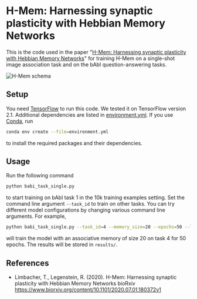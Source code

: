 # H-Mem: Harnessing synaptic plasticity with Hebbian Memory Networks
This is the code used in the paper "[H-Mem: Harnessing synaptic plasticity with Hebbian Memory
Networks](https://www.biorxiv.org/content/10.1101/2020.07.01.180372v1)" for training H-Mem on a single-shot
image association task and on the bAbI question-answering tasks.

![H-Mem schema](https://i.imgur.com/fK3UWaP.png)

## Setup
You need [TensorFlow](https://www.tensorflow.org/) to run this code. We tested it on TensorFlow version 2.1.
Additional dependencies are listed in [environment.yml](environment.yml). If you use
[Conda](https://docs.conda.io/en/latest/), run

```bash
conda env create --file=environment.yml
```

to install the required packages and their dependencies.

## Usage
Run the following command

```bash
python babi_task_single.py
```

to start training on bAbI task 1 in the 10k training examples setting. Set the command line argument `--task_id` to train on other tasks. You can try different model configurations by changing various command line arguments. For example,

```bash
python babi_task_single.py --task_id=4 --memory_size=20 --epochs=50 --logging=1
```

will train the model with an associative memory of size 20 on task 4 for 50 epochs. The results will be stored in `results/`.

## References
* Limbacher, T., Legenstein, R. (2020). H-Mem: Harnessing synaptic plasticity with Hebbian Memory Networks bioRxiv https://www.biorxiv.org/content/10.1101/2020.07.01.180372v1
